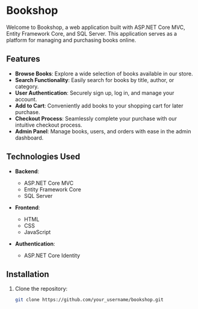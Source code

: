 # Bookshop

Welcome to Bookshop, a web application built with ASP.NET Core MVC, Entity Framework Core, and SQL Server. This application serves as a platform for managing and purchasing books online.

## Features

- **Browse Books**: Explore a wide selection of books available in our store.
- **Search Functionality**: Easily search for books by title, author, or category.
- **User Authentication**: Securely sign up, log in, and manage your account.
- **Add to Cart**: Conveniently add books to your shopping cart for later purchase.
- **Checkout Process**: Seamlessly complete your purchase with our intuitive checkout process.
- **Admin Panel**: Manage books, users, and orders with ease in the admin dashboard.

## Technologies Used

- **Backend**:
  - ASP.NET Core MVC
  - Entity Framework Core
  - SQL Server
  
- **Frontend**:
  - HTML
  - CSS
  - JavaScript
  
- **Authentication**:
  - ASP.NET Core Identity

## Installation

1. Clone the repository:
   ```bash
   git clone https://github.com/your_username/bookshop.git
